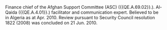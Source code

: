  Finance chief of the Afghan Support Committee (ASC) ({{QE.A.69.02}}.). Al-Qaida 
({{QE.A.4.01}}.) facilitator and communication expert. Believed to be in Algeria as 
at Apr. 2010. Review pursuant to Security Council resolution 1822 (2008) was 
concluded on 21 Jun. 2010. 
